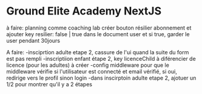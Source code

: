 # Ground Elite Academy NextJS

à faire:
planning comme coaching lab
créer bouton résilier abonnement et ajouter key resilier: false | true dans le document user et si true, garder le user pendant 30jours

A faire:
-insciprtion adulte etape 2, cassure de l'ui quand la suite du form est pas rempli
-inscriptiion enfant étape 2, key licenceChild à diférencier de licence (pour les adultes) à créer
-config middleware pour que le middleware vérifie si l'utilisateur est connecté et email vérifié, si oui, redirige vers le profil sinon login
-dans inscirptoin adulte etape 2, ajotuer un 1/2 pour montrer qu'il y a 2 étapes
